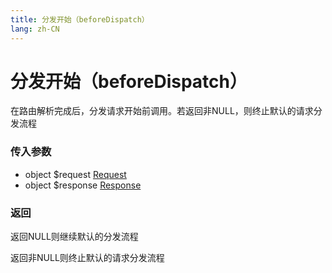 ```yaml
---
title: 分发开始（beforeDispatch）
lang: zh-CN
---
```


# 分发开始（beforeDispatch）

在路由解析完成后，分发请求开始前调用。若返回非NULL，则终止默认的请求分发流程

### 传入参数

* object $request [Request](../process_request/request.md)
* object $response [Response](../process_request/response.md)

### 返回

返回NULL则继续默认的分发流程

返回非NULL则终止默认的请求分发流程